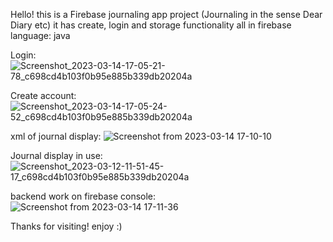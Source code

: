 Hello!
this is a Firebase journaling app project (Journaling in the sense Dear Diary etc) 
it has create, login and storage functionality all in firebase
language: java

Login: 
![Screenshot_2023-03-14-17-05-21-78_c698cd4b103f0b95e885b339db20204a](https://user-images.githubusercontent.com/100783004/224993367-d390209f-33f3-4ee9-99e3-f9134309048a.jpg)

Create account: 
![Screenshot_2023-03-14-17-05-24-52_c698cd4b103f0b95e885b339db20204a](https://user-images.githubusercontent.com/100783004/224993485-01fed816-9ad8-45fb-bf32-b745c8f59c48.jpg)

xml of journal display: 
![Screenshot from 2023-03-14 17-10-10](https://user-images.githubusercontent.com/100783004/224993577-a4ce2f25-ad5b-47d2-9248-5ca521a6730f.png)

Journal display in use: 
![Screenshot_2023-03-12-11-51-45-17_c698cd4b103f0b95e885b339db20204a](https://user-images.githubusercontent.com/100783004/224993650-6acafc16-d76d-4941-8be5-14cd009a51d0.jpg)

backend work on firebase console: 
![Screenshot from 2023-03-14 17-11-36](https://user-images.githubusercontent.com/100783004/224993695-82b709e0-3782-4492-b158-6cc45892d286.png)


Thanks for visiting! enjoy :)

